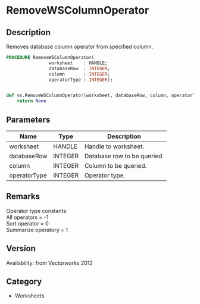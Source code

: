 # RemoveWSColumnOperator

## Description
Removes database column operator from specified column.

```pascal
PROCEDURE RemoveWSColumnOperator(
				worksheet    : HANDLE;
				databaseRow  : INTEGER;
				column       : INTEGER;
				operatorType : INTEGER);
```

```python

def vs.RemoveWSColumnOperator(worksheet, databaseRow, column, operatorType):
    return None
```

## Parameters
|Name|Type|Description|
|---|---|---|
|worksheet|HANDLE|Handle to worksheet.|
|databaseRow|INTEGER|Database row to be queried.|
|column|INTEGER|Column to be queried.|
|operatorType|INTEGER|Operator type.|

## Remarks
Operator type constants:<BR>
All operators = -1<BR>
Sort operator = 0<BR>
Summarize operatory = 1

## Version
Availability: from Vectorworks 2012
## Category
* Worksheets

